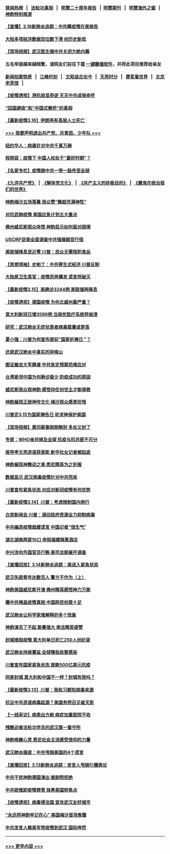 #### [禁闻热榜](热点新闻.md?=0)  &nbsp;&nbsp;|&nbsp;&nbsp; [法轮功真相](https://github.com/gfw-breaker/truth/blob/master/README.md?=0) &nbsp;&nbsp;|&nbsp;&nbsp; [明慧二十周年报告](https://github.com/gfw-breaker/mh-reports/blob/master/README.md?=0) &nbsp;&nbsp;|&nbsp;&nbsp;[明慧期刊](https://github.com/gfw-breaker/mh-qikan) &nbsp;&nbsp;|&nbsp;&nbsp; [明慧海外之窗](https://github.com/gfw-breaker/mh-news/blob/master/README.md?=0) &nbsp;&nbsp;|&nbsp;&nbsp; [神韵特别报道](https://github.com/gfw-breaker/mh-news/blob/master/shenyun.md?=0)
#### [【直播】3.16新肺炎追踪：中共瞒疫情在美挨告](../pages/nf4514/n11944429.md?t=03162231) 
#### [大陆多项经济数据双位数下滑 创历史新低](../pages/nf4514/n11943386.md?t=03162231) 
#### [【现场视频】武汉医生揭中共关闭方舱内幕](../pages/nf4514/n11943071.md?t=03162231) 
#### 五毛举报越来越频繁，请网友们前往下载 [一键翻墙软件](https://github.com/gfw-breaker/ssr-accounts)，并将此项目推荐给亲友
#### [新闻拍案惊奇](https://github.com/gfw-breaker/banned-news/blob/master/pages/link4.md) &nbsp;&nbsp;|&nbsp;&nbsp; [江峰时刻](https://github.com/gfw-breaker/banned-news/blob/master/pages/link4.md) &nbsp;&nbsp;|&nbsp;&nbsp; [文昭谈古论今](https://github.com/gfw-breaker/banned-news/blob/master/pages/link4.md) &nbsp;&nbsp;|&nbsp;&nbsp; [天亮时分](https://github.com/gfw-breaker/banned-news/blob/master/pages/link4.md) &nbsp;&nbsp;|&nbsp;&nbsp; [萧茗看世界](https://github.com/gfw-breaker/banned-news/blob/master/pages/link4.md) &nbsp;&nbsp;|&nbsp;&nbsp; [北京老茶馆](https://github.com/gfw-breaker/banned-news/blob/master/pages/link4.md) &nbsp;&nbsp;|&nbsp;&nbsp; 
#### [【疫情透视】港抗疫显奇迹 天灭中共成保命符](../pages/nf4514/n11942593.md?t=03162231) 
#### [“回国避疫”和“中国式撤侨”的真相](../pages/nf4514/n11943372.md?t=03162231) 
#### [【最新疫情3.16】伊朗再有高层人士死亡](../pages/nf4514/n11942860.md?t=03162231) 
#### [>>> 我要声明退出共产党、共青团、少年队 <<<](https://github.com/begood0513/goodnews/blob/master/quit/letter.md) 
#### [纽约华人：病毒针对中共千真万确](../pages/nf4514/n11942905.md?t=03162231) 
#### [程晓容：疫情下 中国人权处于“最好时期”？](../pages/nf4514/n11943945.md?t=03162231) 
#### [【名家专栏】疫情随中共一带一路传至全球](../pages/nf4514/n11942858.md?t=03162231) 
#### [《九评共产党》](https://github.com/begood0513/9ping.md/blob/master/README.md) &nbsp;|&nbsp; [《解体党文化》](../../../../jtdwh.md/blob/master/README.md)  &nbsp;|&nbsp; [《共产主义的终极目的》](../../../../gczydzjmd.md/blob/master/README.md) &nbsp;|&nbsp; [《魔鬼在统治我们的世界》](../../../../mgztzwmdsj.md/blob/master/README.md) 
#### [神韵梅沙五场落幕 观众赞“舞蹈充满神性”](../pages/nf4514/n11943588.md?t=03162231) 
#### [对抗武肺疫情 美国应急计划五大重点](../pages/nf4514/n11943193.md?t=03162231) 
#### [佛州威尼斯观众体悟 神韵启示如何面对困境](../pages/nf4514/n11943563.md?t=03162231) 
#### [USCIRF促美全面调查中共强摘器官行径](../pages/nf4514/n11942904.md?t=03162231) 
#### [美联储降息至近零 川普：民众无需囤积食品](../pages/nf4514/n11943043.md?t=03162231) 
#### [【思想领袖】史帕丁：中共寄生式经济 川普反制](../pages/nf4514/n11805341.md?t=03162231) 
#### [大陆原卫生高官：疫情恐再爆发 谎言将破灭](../pages/nf4514/n11942229.md?t=03162231) 
#### [【最新疫情3.15】美确诊3244例 美联储再降息](../pages/nf4514/n11940988.md?t=03162231) 
#### [【疫情透视】德国疫情 为何北威州最严重？](../pages/nf4514/n11941122.md?t=03162231) 
#### [意大利新冠日增3590例 当局忧医疗系统将崩溃](../pages/nf4514/n11942691.md?t=03162231) 
#### [研究：武汉肺炎无症状患者病毒载量或更高](../pages/nf4514/n11942608.md?t=03162231) 
#### [夏小强：川普为何宣布提前“国家祈祷日 ”？](../pages/nf4514/n11941258.md?t=03162231) 
#### [还原武汉肺炎中真实的钟南山](../pages/nf4514/n11938593.md?t=03162231) 
#### [图证蝗虫大军肆虐 中共急定预案恐难应对](../pages/nf4514/n11942373.md?t=03162231) 
#### [台湾紧邻中国为何确诊极少 防疫成功的原因](../pages/nf4514/n11940819.md?t=03162231) 
#### [威尼斯观众观神韵 感悟仰仗创世主才能得救](../pages/nf4514/n11942195.md?t=03162231) 
#### [神韵展现正统神传文化 梅沙观众感恩珍惜](../pages/nf4514/n11941925.md?t=03162231) 
#### [川普定3.15为国家祷告日 祈求神保护美国](../pages/nf4514/n11941475.md?t=03162231) 
#### [【现场视频】黄冈蕲春刚刚解封 多处又封了](../pages/nf4514/n11941108.md?t=03162231) 
#### [专家：WHO亲共祸及全球 抗疫与抗共密不可分](../pages/nf4514/n11935110.md?t=03162231) 
#### [报导李文亮造谣获表彰 新华社女记者被起底](../pages/nf4514/n11939689.md?t=03162231) 
#### [神韵展现神舞动之美 悉尼精英为之折服](../pages/nf4514/n11940887.md?t=03162231) 
#### [数据显示 武汉病毒疫情针对中共而来](../pages/nf4514/n11940697.md?t=03162231) 
#### [川普宣布紧急状态 对应对新冠疫情有何优势](../pages/nf4514/n11940632.md?t=03162231) 
#### [【最新疫情3.14】川普：考虑限制国内旅行](../pages/nf4514/n11939189.md?t=03162231) 
#### [白宫新闻会 川普：调动政府资源全力抑制病毒](../pages/nf4514/n11940558.md?t=03162231) 
#### [中共编造疫情趋缓谎言 中国记者“很生气”](../pages/nf4514/n11940605.md?t=03162231) 
#### [湖北湖南两家10口 命殒福建隔离酒店](../pages/nf4514/n11940419.md?t=03162231) 
#### [中兴涉向外国官员行贿 美司法部展开调查](../pages/nf4514/n11940378.md?t=03162231) 
#### [【直播回放】3.14新肺炎追踪：美进入紧急状态](../pages/nf4514/n11940229.md?t=03162231) 
#### [武汉失踪青年达数百人 警方不作为（上）](../pages/nf4514/n11939304.md?t=03162231) 
#### [神韵美国威尼斯开演 佛州精英感悟神力万能](../pages/nf4514/n11939847.md?t=03162231) 
#### [曝中共掩盖疫情真相 中国网民创意十足](../pages/nf4514/n11939039.md?t=03162231) 
#### [武汉肺炎让科学家难解释的多个现象](../pages/nf4514/n11938553.md?t=03162231) 
#### [神韵演员了不起 能量强大 南法精英盛赞](../pages/nf4514/n11939368.md?t=03162231) 
#### [封城难阻疫情 意大利单日死亡250人创纪录](../pages/nf4514/n11939185.md?t=03162231) 
#### [武汉肺炎持续蔓延 全球哪些政要感染](../pages/nf4514/n11938672.md?t=03162231) 
#### [川普宣布国家紧急状态 拨款500亿美元抗疫](../pages/nf4514/n11939032.md?t=03162231) 
#### [同是封城 意大利和中国不一样？封城有效吗？](../pages/nf4514/n11938855.md?t=03162231) 
#### [【最新疫情3.13】川普：我和习都知病毒来源](../pages/nf4514/n11936755.md?t=03162231) 
#### [抗议中共造谣病毒起源？美国务院召见崔天凯](../pages/nf4514/n11938747.md?t=03162231) 
#### [【一线采访】病患出方舱 病症加重医院不收](../pages/nf4514/n11938627.md?t=03162231) 
#### [残酷迫害法轮功学员的武汉第一看守所](../pages/nf4514/n11935225.md?t=03162231) 
#### [神韵唤醒心灵 悉尼社会主流感受信仰的力量](../pages/nf4514/n11938756.md?t=03162231) 
#### [武汉肺炎瘟疫：中共甩锅美国的4个谎言](../pages/nf4514/n11938370.md?t=03162231) 
#### [【直播回放】3.13新肺炎追踪：发言人甩锅引爆舆论](../pages/nf4514/n11938042.md?t=03162231) 
#### [中共干扰神韵德国演出 被剧院拒绝](../pages/nf4514/n11927987.md?t=03162231) 
#### [中共欲推卸疫情罪责 抹黑美国转焦点](../pages/nf4514/n11937702.md?t=03162231) 
#### [【疫情透视】病毒侵法国 首攻武汉友好城市](../pages/nf4514/n11933899.md?t=03162231) 
#### [“永远将神韵牢记在心” 美国梅沙首场售罄](../pages/nf4514/n11937517.md?t=03162231) 
#### [中共发言人赖美军带疫情到武汉 国际哗然](../pages/nf4514/n11936484.md?t=03162231) 

----
#### [ >>> 更早内容 <<< ](../indexes/nf4514-earlier.md)
